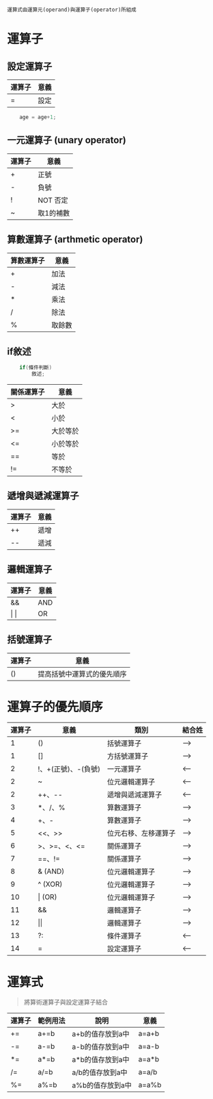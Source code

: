 
```
運算式由運算元(operand)與運算子(operator)所組成
```

# 運算子

## 設定運算子

|運算子|意義|
|------|----|
|=|設定|

```java
    age = age+1;
```

## 一元運算子 (unary operator)
|運算子|意義|
|------|----|
|+|正號|
|-|負號|
|!|NOT 否定|
|~|取1的補數|


## 算數運算子 (arthmetic operator)

|算數運算子|意義|
|------|----|
|+|加法|
|-|減法|
|*|乘法|
|/|除法|
|%|取餘數|

## if敘述
```java
    if(條件判斷)
        敘述;
```
|關係運算子|意義|
|------|----|
|>|大於|
|<|小於|
|>=|大於等於|
|<=|小於等於|
|==|等於|
|!=|不等於|

## 遞增與遞減運算子

|運算子|意義|
|------|----|
|++|遞增|
|--|遞減|

## 邏輯運算子

|運算子|意義|
|------|----|
|&&|AND|
|\| \||OR|

## 括號運算子
|運算子|意義|
|------|----|
|()|提高括號中運算式的優先順序|

# 運算子的優先順序
|運算子|意義|類別|結合姓|
|------|----|----|----|
|1|()|括號運算子|-->|
|1|[]|方括號運算子|-->|
|2|!、+(正號)、-(負號)|一元運算子|<--|
|2|~|位元邏輯運算子|<--|
|2|++、--|遞增與遞減運算子|<--|
|3|*、/、%|算數運算子|-->|
|4|+、-|算數運算子|-->|
|5|<<、>>|位元右移、左移運算子|-->|
|6|>、>=、<、<=|關係運算子|-->|
|7|==、!=|關係運算子|-->|
|8|& (AND)|位元邏輯運算子|-->|
|9|^ (XOR)|位元邏輯運算子|-->|
|10|\| (OR)|位元邏輯運算子|-->|
|11|&&|邏輯運算子|-->|
|12|\|\||邏輯運算子|-->|
|13|?:|條件運算子|<--|
|14|=|設定運算子|<--|

# 運算式
> 將算術運算子與設定運算子結合

|運算子|範例用法|說明|意義|
|------|----|----|----|
|+=|a+=b|a+b的值存放到a中|a=a+b|
|-=|a-=b|a-b的值存放到a中|a=a-b|
|*=|a*=b|a*b的值存放到a中|a=a*b|
|/=|a/=b|a/b的值存放到a中|a=a/b|
|%=|a%=b|a%b的值存放到a中|a=a%b|
